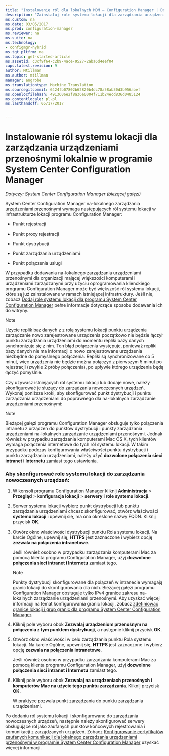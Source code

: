 ```yaml
---
title: "Instalowanie ról dla lokalnych MDM — Configuration Manager | Dokumentacja firmy Microsoft"
description: "Zainstaluj role systemu lokacji dla zarządzania urządzeniami przenośnymi lokalnie w programie System Center Configuration Manager."
ms.custom: na
ms.date: 03/05/2017
ms.prod: configuration-manager
ms.reviewer: na
ms.suite: na
ms.technology:
- configmgr-hybrid
ms.tgt_pltfrm: na
ms.topic: get-started-article
ms.assetid: c3cf9f64-c2b9-4ace-9527-2aba6d4eef04
caps.latest.revision: 9
author: Mtillman
ms.author: mtillman
manager: angrobe
ms.translationtype: Machine Translation
ms.sourcegitcommit: 6424fb07802b62820b4dc78a58ab30d3b956abef
ms.openlocfilehash: 4913606e2f8a36e0004f711b24ecd836d0485124
ms.contentlocale: pl-pl
ms.lasthandoff: 05/17/2017


---
```

# <a name="install-site-system-roles-for-on-premises-mobile-device-management-in-system-center-configuration-manager"></a>Instalowanie ról systemu lokacji dla zarządzania urządzeniami przenośnymi lokalnie w programie System Center Configuration Manager

*Dotyczy: System Center Configuration Manager (bieżącej gałęzi)*

System Center Configuration Manager na\-lokalnego zarządzania urządzeniami przenośnymi wymaga następujących ról systemu lokacji w infrastrukturze lokacji programu Configuration Manager:  

-   Punkt rejestracji  

-   Punkt proxy rejestracji  

-   Punkt dystrybucji  

-   Punkt zarządzania urządzeniami  

-   Punkt połączenia usługi  

 W przypadku dodawania na\-lokalnego zarządzania urządzeniami przenośnymi dla organizacji mającej większości komputerami i urządzeniami zarządzanymi przy użyciu oprogramowania klienckiego programu Configuration Manager może być większość ról systemu lokacji, które są już zainstalowane w ramach istniejącej infrastruktury. Jeśli nie, zobacz [Dodaj role systemu lokacji dla programu System Center Configuration Manager](../../core/servers/deploy/configure/add-site-system-roles.md) pełne informacje dotyczące sposobu dodawania ich do witryny.  

> [!NOTE]  
>  Użycie replik baz danych z z rolą systemu lokacji punktu urządzenia zarządzanie nowo zarejestrowane urządzenia początkowo nie będzie łączył punktu zarządzania urządzeniami do momentu repliki bazy danych synchronizuje się z nim. Ten błąd połączenia występuje, ponieważ repliki bazy danych nie ma informacji o nowo zarejestrowane urządzenia niezbędne do pomyślnego połączenia. Repliki są synchronizowane co 5 minut, więc urządzenia nie będzie można połączyć z pierwszym 5 minut po rejestracji (zwykle 2 próby połączenia), po upływie którego urządzenia będą łączyć pomyślnie.  

 Czy używasz istniejących ról systemu lokacji lub dodaje nowe, należy skonfigurować je służący do zarządzania nowoczesnych urządzeń. Wykonaj poniższe kroki, aby skonfigurować punkt dystrybucji i punktu zarządzania urządzeniami do poprawnego dla na\-lokalnych zarządzanie urządzeniami przenośnymi:  

> [!NOTE]  
>  Bieżącej gałęzi programu Configuration Manager obsługuje tylko połączenia intranetu z urządzeń do punktów dystrybucji i punkty zarządzania urządzeniami na\-lokalnych zarządzanie urządzeniami przenośnymi. Jednak również w przypadku zarządzania komputerami Mac OS X, tych klientów wymaga połączenia internetowe do tych ról systemu lokacji. W takim przypadku podczas konfigurowania właściwości punktu dystrybucji i punktu zarządzania urządzeniami, należy użyć **dozwolone połączenia sieci intranet i Internetu** zamiast tego ustawienia.  

### <a name="to-configure-site-system-roles-to-manage-modern-devices"></a>Aby skonfigurować role systemu lokacji do zarządzania nowoczesnych urządzeń:  

1.  W konsoli programu Configuration Manager kliknij **Administracja** > **Przegląd** > **konfiguracja lokacji** > **serwery i role systemu lokacji**.  

2.  Serwer systemu lokacji wybierz punkt dystrybucji lub punktu zarządzania urządzeniami chcesz skonfigurować, otwórz właściwości **systemu lokacji** i upewnij się, ma ona określone nazwy FQDN. Kliknij przycisk **OK**.  

3.  Otwórz okno właściwości dystrybucji punktu Rola systemu lokacji. Na karcie Ogólne, upewnij się, **HTTPS** jest zaznaczone i wybierz opcję **zezwala na połączenia intranetowe**.  

     Jeśli również osobno w przypadku zarządzania komputerami Mac za pomocą klienta programu Configuration Manager, użyj **dozwolone połączenia sieci intranet i Internetu** zamiast tego.  

    > [!NOTE]  
    >  Punkty dystrybucji skonfigurowane dla połączeń w intranecie wymagają granic lokacji do skonfigurowania dla nich. Bieżącej gałęzi programu Configuration Manager obsługuje tylko IPv4 granice zakresu na\-lokalnych zarządzanie urządzeniami przenośnymi. Aby uzyskać więcej informacji na temat konfigurowania granic lokacji, zobacz [zdefiniować granice lokacji i grup granic dla programu System Center Configuration Manager](../../core/servers/deploy/configure/define-site-boundaries-and-boundary-groups.md).  

4.  Kliknij pole wyboru obok **Zezwalaj urządzeniom przenośnym na połączenia z tym punktem dystrybucji**, a następnie kliknij przycisk **OK**.  

5.  Otwórz okno właściwości w celu zarządzania punktu Rola systemu lokacji. Na karcie Ogólne, upewnij się, **HTTPS** jest zaznaczone i wybierz opcję **zezwala na połączenia intranetowe**.  

     Jeśli również osobno w przypadku zarządzania komputerami Mac za pomocą klienta programu Configuration Manager, użyj **dozwolone połączenia sieci intranet i Internetu** zamiast tego.  

6.  Kliknij pole wyboru obok **Zezwalaj na urządzeniach przenośnych i komputerów Mac na użycie tego punktu zarządzania**. Kliknij przycisk **OK**.  

     W praktyce pozwala punkt zarządzania do punktu zarządzania urządzeniami.  

 Po dodaniu ról systemu lokacji i skonfigurowane do zarządzania nowoczesnych urządzeń, następnie należy skonfigurować serwery obsługujące ról jako zaufanych punktów końcowych rejestrowania i komunikacji z zarządzanych urządzeń. Zobacz [Konfigurowanie certyfikatów zaufanych komunikacji dla lokalnego zarządzania urządzeniami przenośnymi w programie System Center Configuration Manager](../../mdm/get-started/set-up-certificates-on-premises-mdm.md) uzyskać więcej informacji.  


